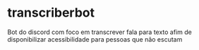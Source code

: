 # transcriberbot
Bot do discord com foco em transcrever fala para texto afim de disponibilizar acessibilidade para pessoas que não escutam
